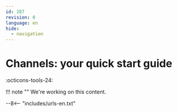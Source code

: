 ```yaml
---
id: 287
revision: 0
language: en
hide:
  - navigation
---
```


# Channels: your quick start guide

 :octicons-tools-24:

!!! note ""
     We're working on this content.


--8<-- "includes/urls-en.txt"

